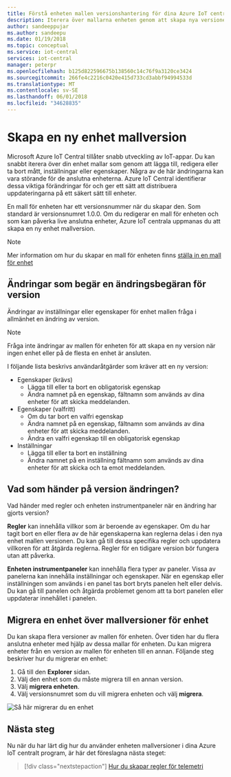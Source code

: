 ```yaml
---
title: Förstå enheten mallen versionshantering för dina Azure IoT centrala appar | Microsoft Docs
description: Iterera över mallarna enheten genom att skapa nya versioner och utan att påverka dina live anslutna enheter
author: sandeeppujar
ms.author: sandeepu
ms.date: 01/19/2018
ms.topic: conceptual
ms.service: iot-central
services: iot-central
manager: peterpr
ms.openlocfilehash: b125d822596675b138560c14c76f9a3120ce3424
ms.sourcegitcommit: 266fe4c2216c0420e415d733cd3abbf94994533d
ms.translationtype: MT
ms.contentlocale: sv-SE
ms.lasthandoff: 06/01/2018
ms.locfileid: "34628835"
---
```

# <a name="create-a-new-device-template-version"></a>Skapa en ny enhet mallversion

Microsoft Azure IoT Central tillåter snabb utveckling av IoT-appar. Du kan snabbt iterera över din enhet mallar som genom att lägga till, redigera eller ta bort mått, inställningar eller egenskaper. Några av de här ändringarna kan vara störande för de anslutna enheterna. Azure IoT Central identifierar dessa viktiga förändringar för och ger ett sätt att distribuera uppdateringarna på ett säkert sätt till enheter.

En mall för enheten har ett versionsnummer när du skapar den. Som standard är versionsnumret 1.0.0. Om du redigerar en mall för enheten och som kan påverka live anslutna enheter, Azure IoT centrala uppmanas du att skapa en ny enhet mallversion.

> [!NOTE]
> Mer information om hur du skapar en mall för enheten finns [ställa in en mall för enhet](howto-set-up-template.md)

## <a name="changes-that-prompt-a-version-change"></a>Ändringar som begär en ändringsbegäran för version

Ändringar av inställningar eller egenskaper för enhet mallen fråga i allmänhet en ändring av version.

> [!NOTE]
> Fråga inte ändringar av mallen för enheten för att skapa en ny version när ingen enhet eller på de flesta en enhet är ansluten.

I följande lista beskrivs användaråtgärder som kräver att en ny version:

* Egenskaper (krävs)
    * Lägga till eller ta bort en obligatorisk egenskap
    * Ändra namnet på en egenskap, fältnamn som används av dina enheter för att skicka meddelanden.
*  Egenskaper (valfritt)
    * Om du tar bort en valfri egenskap
    * Ändra namnet på en egenskap, fältnamn som används av dina enheter för att skicka meddelanden.
    * Ändra en valfri egenskap till en obligatorisk egenskap
*  Inställningar
    * Lägga till eller ta bort en inställning
    * Ändra namnet på en inställning fältnamn som används av dina enheter för att skicka och ta emot meddelanden.

## <a name="what-happens-on-version-change"></a>Vad som händer på version ändringen?

Vad händer med regler och enheten instrumentpaneler när en ändring har gjorts version?

**Regler** kan innehålla villkor som är beroende av egenskaper. Om du har tagit bort en eller flera av de här egenskaperna kan reglerna delas i den nya enhet mallen versionen. Du kan gå till dessa specifika regler och uppdatera villkoren för att åtgärda reglerna. Regler för en tidigare version bör fungera utan att påverka.

**Enheten instrumentpaneler** kan innehålla flera typer av paneler. Vissa av panelerna kan innehålla inställningar och egenskaper. När en egenskap eller inställningen som används i en panel tas bort bryts panelen helt eller delvis. Du kan gå till panelen och åtgärda problemet genom att ta bort panelen eller uppdaterar innehållet i panelen.

## <a name="migrate-a-device-across-device-template-versions"></a>Migrera en enhet över mallversioner för enhet

Du kan skapa flera versioner av mallen för enheten. Över tiden har du flera anslutna enheter med hjälp av dessa mallar för enheten. Du kan migrera enheter från en version av mallen för enheten till en annan. Följande steg beskriver hur du migrerar en enhet:

1. Gå till den **Explorer** sidan.
1. Välj den enhet som du måste migrera till en annan version.
1. Välj **migrera enheten**.
1. Välj versionsnumret som du vill migrera enheten och välj **migrera**.

![Så här migrerar du en enhet](media\howto-version-devicetemplate\pick-version.png)

## <a name="next-steps"></a>Nästa steg

Nu när du har lärt dig hur du använder enheten mallversioner i dina Azure IoT centralt program, är här det föreslagna nästa steget:

> [!div class="nextstepaction"]
> [Hur du skapar regler för telemetri](howto-create-telemetry-rules.md)